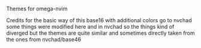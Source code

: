 Themes for omega-nvim

Credits for the basic way of this base16 with additional colors go to nvchad
some things were modified here and in nvchad so the things kind of diverged
but the themes are quite similar and sometimes directly taken from the ones from nvchad/base46
